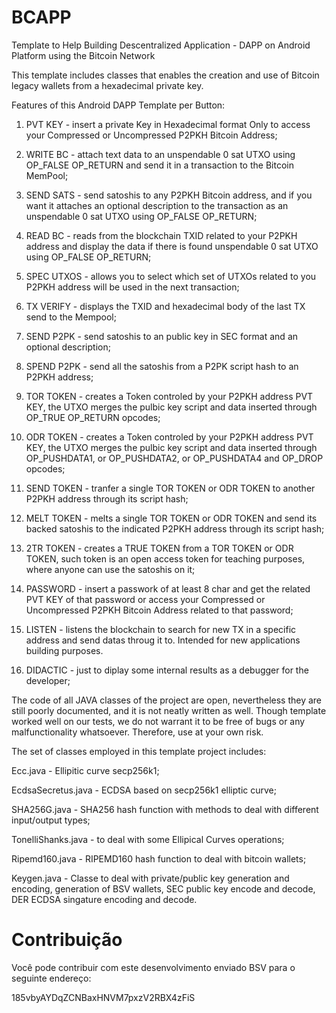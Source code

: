 # BCAPP
Template to Help Building Descentralized Application - DAPP on Android Platform using the Bitcoin Network

This template includes classes that enables the creation and use of Bitcoin legacy wallets from a hexadecimal private key.

Features of this Android DAPP Template per Button:

01) PVT KEY - insert a private Key in Hexadecimal format Only to access your Compressed or Uncompressed P2PKH Bitcoin Address;

02) WRITE BC - attach text data to an unspendable 0 sat UTXO using OP_FALSE OP_RETURN and send it in a transaction to the Bitcoin MemPool;

03) SEND SATS - send satoshis to any P2PKH Bitcoin address, and if you want it attaches an optional description to the transaction as an unspendable 0 sat UTXO using OP_FALSE OP_RETURN;

04) READ BC - reads from the blockchain TXID related to your P2PKH address and display the data if there is found unspendable 0 sat UTXO using OP_FALSE OP_RETURN;

05) SPEC UTXOS - allows you to select which set of UTXOs related to you P2PKH address will be used in the next transaction; 

06) TX VERIFY - displays the TXID and hexadecimal body of the last TX send to the Mempool;


07) SEND P2PK - send satoshis to an public key in SEC format and an optional description;

08) SPEND P2PK - send all the satoshis from a P2PK script hash to an P2PKH address;


09) TOR TOKEN - creates a Token controled by your P2PKH address PVT KEY, the UTXO merges the pulbic key script and data inserted through OP_TRUE OP_RETURN opcodes;

10) ODR TOKEN - creates a Token controled by your P2PKH address PVT KEY, the UTXO merges the pulbic key script and data inserted through OP_PUSHDATA1, or OP_PUSHDATA2, or OP_PUSHDATA4 and OP_DROP opcodes;

11) SEND TOKEN - tranfer a single TOR TOKEN or ODR TOKEN to another P2PKH address through its script hash;

12) MELT TOKEN - melts a single TOR TOKEN or ODR TOKEN and send its backed satoshis to the indicated P2PKH address through its script hash;

13) 2TR TOKEN - creates a TRUE TOKEN from a TOR TOKEN or ODR TOKEN, such token is an open access token for teaching purposes, where anyone can use the satoshis on it; 

14) PASSWORD - insert a passwork of at least 8 char and get the related PVT KEY of that password or access your Compressed or Uncompressed P2PKH Bitcoin Address related to that password;

15) LISTEN - listens the blockchain to search for new TX in a specific address and send datas throug it to. Intended for new applications building purposes.

16) DIDACTIC - just to diplay some internal results as a debugger for the developer;


The code of all JAVA classes of the project are open, nevertheless they are still poorly documented, and it is not neatly written as well.
Though template worked well on our tests, we do not warrant it to be free of bugs or any malfunctionality whatsoever. Therefore, use at your own risk.

The set of classes employed in this template project includes:

Ecc.java - Ellipitic curve secp256k1;

EcdsaSecretus.java - ECDSA based on secp256k1 elliptic curve;

SHA256G.java - SHA256 hash function with methods to deal with different input/output types;

TonelliShanks.java - to deal with some Ellipical Curves operations;

Ripemd160.java - RIPEMD160 hash function to deal with bitcoin wallets;

Keygen.java - Classe to deal with private/public key generation and encoding, generation of BSV wallets, SEC public key encode and decode, DER ECDSA singature encoding and decode.


# Contribuição

Você pode contribuir com este desenvolvimento enviado BSV para o seguinte endereço:

185vbyAYDqZCNBaxHNVM7pxzV2RBX4zFiS
